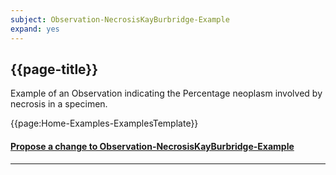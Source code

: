 ```yaml
---
subject: Observation-NecrosisKayBurbridge-Example
expand: yes
---
```


## {{page-title}}

Example of an Observation indicating the Percentage neoplasm involved by necrosis in a specimen.

{{page:Home-Examples-ExamplesTemplate}}



<div id="Feedback" class="tabcontent">
<h4><a href='https://simplifier.net/NHS-Digital-FHIR-Genomics-Implementation-Guide/Observation-NecrosisKayBurbridge-Example/~issues?level=File' target="_blank">Propose a change to Observation-NecrosisKayBurbridge-Example</a></h4>
</div>

---